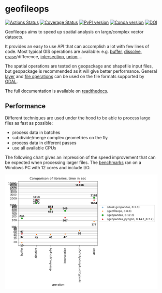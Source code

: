 # geofileops 

[![Actions Status](https://github.com/geofileops/geofileops/actions/workflows/tests.yml/badge.svg?branch=main)](https://github.com/geofileops/geofileops/actions/workflows/tests.yml?query=workflow%3ATests) 
[![Coverage Status](https://codecov.io/gh/geofileops/geofileops/branch/main/graph/badge.svg)](https://codecov.io/gh/geofileops/geofileops)
[![PyPI version](https://img.shields.io/pypi/v/geofileops.svg)](https://pypi.org/project/geofileops)
[![Conda version](https://anaconda.org/conda-forge/geofileops/badges/version.svg)](https://anaconda.org/conda-forge/geofileops)
[![DOI](https://zenodo.org/badge/203202318.svg)](https://zenodo.org/doi/10.5281/zenodo.10340100)

Geofileops aims to speed up spatial analysis on large/complex vector datasets.

It provides an easy to use API that can accomplish a lot with few lines of code. Most
typical GIS operations are available: e.g. 
[buffer](https://geofileops.readthedocs.io/en/stable/api/geofileops.apply.html#geofileops.buffer), 
[dissolve](https://geofileops.readthedocs.io/en/stable/api/geofileops.apply.html#geofileops.dissolve),
[erase](https://geofileops.readthedocs.io/en/stable/api/geofileops.apply.html#geofileops.erase)/difference, 
[intersection](https://geofileops.readthedocs.io/en/stable/api/geofileops.apply.html#geofileops.intersection), 
[union](https://geofileops.readthedocs.io/en/stable/api/geofileops.apply.html#geofileops.union),... 

The spatial operations are tested on geopackage and shapefile input files, but geopackage is recommended as it will give better performance. General [layer](https://geofileops.readthedocs.io/en/stable/reference.html#general-layer-operations) and [file operations](https://geofileops.readthedocs.io/en/stable/reference.html#general-file-operations) can be used on the file formats supported by [GDAL](https://gdal.org/).

The full documentation is available on [readthedocs](https://geofileops.readthedocs.io).

## Performance

Different techniques are used under the hood to be able to process large files as fast as possible:
- process data in batches
- subdivide/merge complex geometries on the fly
- process data in different passes
- use all available CPUs

The following chart gives an impression of the speed improvement that can be expected when processing larger files. The [benchmarks](https://github.com/geofileops/geobenchmark) ran on a Windows PC with 12 cores and include I/O.

![Geo benchmark](https://github.com/geofileops/geobenchmark/blob/main/results_vector_ops/GeoBenchmark.png)
